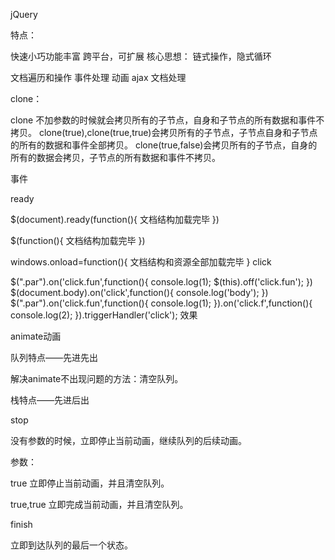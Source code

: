 jQuery

特点：

快速小巧功能丰富 跨平台，可扩展
核心思想： 链式操作，隐式循环

文档遍历和操作
事件处理
动画
ajax
文档处理

clone：

clone 不加参数的时候就会拷贝所有的子节点，自身和子节点的所有数据和事件不拷贝。 clone(true),clone(true,true)会拷贝所有的子节点，子节点自身和子节点的所有的数据和事件全部拷贝。 clone(true,false)会拷贝所有的子节点，自身的所有的数据会拷贝，子节点的所有数据和事件不拷贝。

事件

ready

$(document).ready(function(){
    文档结构加载完毕
})

$(function(){
    文档结构加载完毕
})

windows.onload=function(){
    文档结构和资源全部加载完毕
}
click

$(".par").on('click.fun',function(){
    console.log(1);
    $(this).off('click.fun');
})
$(document.body).on('click',function(){
    console.log('body');
})
$(".par").on('click.fun',function(){
    console.log(1);
}).on('click.f',function(){
    console.log(2);
}).triggerHandler('click');
效果

animate动画

队列特点——先进先出

解决animate不出现问题的方法：清空队列。

栈特点——先进后出

stop

没有参数的时候，立即停止当前动画，继续队列的后续动画。

参数：

true 立即停止当前动画，并且清空队列。

true,true 立即完成当前动画，并且清空队列。

finish

立即到达队列的最后一个状态。
